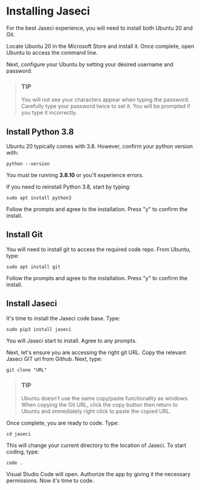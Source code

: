 # Installing Jaseci
For the best Jaseci experience, you will need to install both Ubuntu 20 and Git.

Locate Ubuntu 20 in the Microsoft Store and install it. Once complete, open Ubuntu to access the command line.

Next, configure your Ubuntu by setting your desired username and password.

>### **TIP**
>You will not see your characters appear when typing the password. Carefully type your password twice to set it. You will be prompted if you type it incorrectly.

## Install Python 3.8
 
Ubuntu 20 typically comes with 3.8. However, confirm your python version with:
```
python --version
```
You must be running **3.8.10** or you'll experience errors.

If you need to reinstall Python 3.8, start by typing:
```
sudo apt install python3
```
Follow the prompts and agree to the installation. Press "y" to confirm the install.

## Install Git ##
You will need to install git to access the required code repo. From Ubuntu, type:
```
sudo apt install git
```
Follow the prompts and agree to the installation. Press "y" to confirm the install.

## Install Jaseci ##
It's time to install the Jaseci code base. Type:
``` 
sudo pip3 install jaseci
```
You will Jaseci start to install. Agree to any prompts. 

Next, let's ensure you are accessing the right git URL. Copy the relevant Jaseci GIT url from Github. Next, type:
``` 
git clone "URL"
```
>### **TIP**
>Ubuntu doesn't use the same copy/paste functionality as windows. When copying the Git URL, click the copy button then return to Ubuntu and immediately right click to paste the copied URL.

Once complete, you are ready to code. Type:
``` 
cd jaseci
```
This will change your current directory to the location of Jaseci. To start coding, type:
``` 
code . 
```
Visual Studio Code will open. Authorize the app by giving it the necessary permissions. Now it's time to code. 

